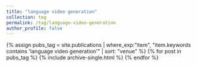 ```yaml
---
title: "language video generation"
collection: tag
permalink: /tag/language-video-generation
author_profile: false
---
```

{% assign pubs_tag = site.publications | where_exp:"item", "item.keywords contains 'language video generation'" | sort: "venue" %}
{% for post in pubs_tag %}
  {% include archive-single.html %}
{% endfor %}